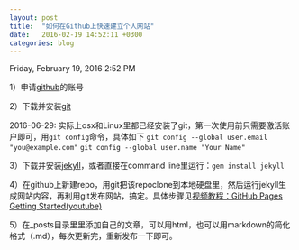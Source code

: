 ```yaml
---
layout: post
title:  "如何在Github上快速建立个人网站"
date:   2016-02-19 14:52:11 +0300
categories: blog
---
```

Friday, February 19, 2016 2:52 PM

1）申请[github](https://github.com)的账号

2）下载并安装[git](https://git-scm.com/downloads)

2016-06-29: 实际上osx和Linux里都已经安装了git，第一次使用前只需要激活账户即可，用`git config`命令，具体如下
`git config --global user.email "you@example.com"`
`git config --global user.name "Your Name"`

3）下载并安装[jekyll](http://jekyllrb.com/docs/installation/)，或者直接在command line里运行：`gem install jekyll`

4）在github上新建repo，用git把该repoclone到本地硬盘里，然后运行jekyll生成网站内容，再利用git发布网站，搞定。具体步骤见[视频教程：GitHub Pages Getting Started(youtube)](https://www.youtube.com/watch?v=RaKX4A5EiQo)

5）在\_posts目录里里添加自己的文章，可以用html，也可以用markdown的简化格式（\.md），每次更新完，重新发布一下即可。
